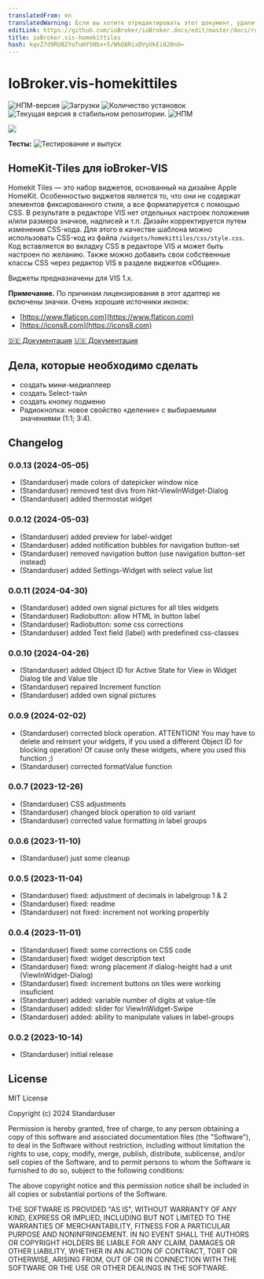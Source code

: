 ```yaml
---
translatedFrom: en
translatedWarning: Если вы хотите отредактировать этот документ, удалите поле «translationFrom», в противном случае этот документ будет снова автоматически переведен
editLink: https://github.com/ioBroker/ioBroker.docs/edit/master/docs/ru/adapterref/iobroker.vis-homekittiles/README.md
title: ioBroker.vis-homekittiles
hash: kqvZ7d9RUB2YoTuHY5Nbx+5/WhQ8RixDVyUkEi820nU=
---
```

# IoBroker.vis-homekittiles

![НПМ-версия](https://img.shields.io/npm/v/iobroker.vis-homekittiles.svg)
![Загрузки](https://img.shields.io/npm/dm/iobroker.vis-homekittiles.svg)
![Количество установок](https://iobroker.live/badges/vis-homekittiles-installed.svg)
![Текущая версия в стабильном репозитории.](https://iobroker.live/badges/vis-homekittiles-stable.svg)
![НПМ](https://nodei.co/npm/iobroker.vis-homekittiles.png?downloads=true)

<img src="doc/img/title-pic_hkt-on-ipad.png" />

**Тесты:** ![Тестирование и выпуск](https://github.com/Standarduser/ioBroker.vis-homekittiles/workflows/Test%20and%20Release/badge.svg)

## HomeKit-Tiles для ioBroker-VIS
Homekit Tiles — это набор виджетов, основанный на дизайне Apple HomeKit.
Особенностью виджетов является то, что они не содержат элементов фиксированного стиля, а все форматируется с помощью CSS. В результате в редакторе VIS нет отдельных настроек положения и/или размера значков, надписей и т.п. Дизайн корректируется путем изменения CSS-кода. Для этого в качестве шаблона можно использовать CSS-код из файла `/widgets/homekittiles/css/style.css`. Код вставляется во вкладку CSS в редакторе VIS и может быть настроен по желанию. Также можно добавить свои собственные классы CSS через редактор VIS в разделе виджетов «Общие».

Виджеты предназначены для VIS 1.x.

**Примечание.** По причинам лицензирования в этот адаптер не включены значки. Очень хорошие источники иконок:

* [https://www.flaticon.com](https://www.flaticon.com)
* [https://icons8.com](https://icons8.com)

[🇩🇪 Документация](doc/homekittiles-de.md) [🇺🇸 Документация](doc/homekittiles-en.md)

## Дела, которые необходимо сделать
* создать мини-медиаплеер
* создать Select-тайл
* создать кнопку подменю
* Радиокнопка: новое свойство «деление» с выбираемыми значениями (1:1; 3:4).

## Changelog
<!--
    Placeholder for the next version (at the beginning of the line):
    ### **WORK IN PROGRESS**
-->
### 0.0.13 (2024-05-05)

* (Standarduser) made colors of datepicker window nice
* (Standarduser) removed test divs from hkt-ViewInWidget-Dialog
* (Standarduser) added thermostat widget

### 0.0.12 (2024-05-03)

* (Standarduser) added preview for label-widget
* (Standarduser) added notification bubbles for navigation button-set
* (Standarduser) removed navigation button (use navigation button-set instead)
* (Standarduser) added Settings-Widget with select value list

### 0.0.11 (2024-04-30)

* (Standarduser) added own signal pictures for all tiles widgets
* (Standarduser) Radiobutton: allow HTML in button label
* (Standarduser) Radiobutton: some css corrections
* (Standarduser) added Text field (label) with predefined css-classes

### 0.0.10 (2024-04-26)

* (Standarduser) added Object ID for Active State for View in Widget Dialog tile and Value tile
* (Standarduser) repaired Increment function
* (Standarduser) added own signal pictures

### 0.0.9 (2024-02-02)

* (Standarduser) corrected block operation. ATTENTION! You may have to delete and reinsert your widgets, if you used a different Object ID for blocking operation! Of cause only these widgets, where you used this function ;)
* (Standarduser) corrected formatValue function

### 0.0.7 (2023-12-26)

* (Standarduser) CSS adjustments
* (Standarduser) changed block operation to old variant
* (Standarduser) corrected value formatting in label groups

### 0.0.6 (2023-11-10)

* (Standarduser) just some cleanup

### 0.0.5 (2023-11-04)

* (Standarduser) fixed: adjustment of decimals in labelgroup 1 & 2
* (Standarduser) fixed: readme
* (Standarduser) not fixed: increment not working properbly

### 0.0.4 (2023-11-01)

* (Standarduser) fixed: some corrections on CSS code
* (Standarduser) fixed: widget description text
* (Standarduser) fixed: wrong placement if dialog-height had a unit (ViewInWidget-Dialog)
* (Standarduser) fixed: increment buttons on tiles were working insuficient
* (Standarduser) added: variable number of digits at value-tile
* (Standarduser) added: slider for ViewInWidget-Swipe
* (Standarduser) added: ability to manipulate values in label-groups

### 0.0.2 (2023-10-14)

* (Standarduser) initial release

## License

MIT License

Copyright (c) 2024 Standarduser

Permission is hereby granted, free of charge, to any person obtaining a copy
of this software and associated documentation files (the "Software"), to deal
in the Software without restriction, including without limitation the rights
to use, copy, modify, merge, publish, distribute, sublicense, and/or sell
copies of the Software, and to permit persons to whom the Software is
furnished to do so, subject to the following conditions:

The above copyright notice and this permission notice shall be included in all
copies or substantial portions of the Software.

THE SOFTWARE IS PROVIDED "AS IS", WITHOUT WARRANTY OF ANY KIND, EXPRESS OR
IMPLIED, INCLUDING BUT NOT LIMITED TO THE WARRANTIES OF MERCHANTABILITY,
FITNESS FOR A PARTICULAR PURPOSE AND NONINFRINGEMENT. IN NO EVENT SHALL THE
AUTHORS OR COPYRIGHT HOLDERS BE LIABLE FOR ANY CLAIM, DAMAGES OR OTHER
LIABILITY, WHETHER IN AN ACTION OF CONTRACT, TORT OR OTHERWISE, ARISING FROM,
OUT OF OR IN CONNECTION WITH THE SOFTWARE OR THE USE OR OTHER DEALINGS IN THE
SOFTWARE.